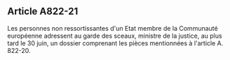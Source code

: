 Article A822-21
----
Les personnes non ressortissantes d'un Etat membre de la Communauté européenne
adressent au garde des sceaux, ministre de la justice, au plus tard le 30 juin,
un dossier comprenant les pièces mentionnées à l'article A. 822-20.
